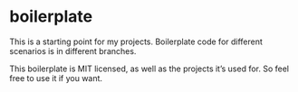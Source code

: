 boilerplate
===========

This is a starting point for my projects. Boilerplate code for different scenarios is in different branches.

This boilerplate is MIT licensed, as well as the projects it’s used for. So feel free to use it if you want.
